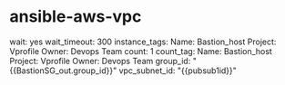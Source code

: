 # ansible-aws-vpc


wait: yes
wait_timeout: 300
instance_tags:
Name: Bastion_host
Project: Vprofile
Owner: Devops Team
count: 1
count_tag:
Name: Bastion_host
Project: Vprofile
Owner: Devops Team
group_id: "{{BastionSG_out.group_id}}"
vpc_subnet_id: "{{pubsub1id}}"
